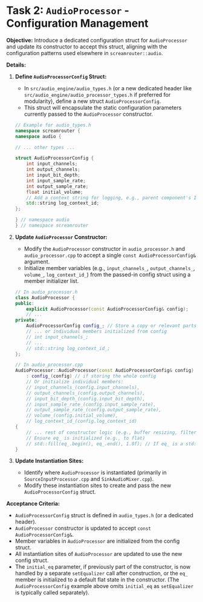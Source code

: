 # Task 2: `AudioProcessor` - Configuration Management

**Objective:**
Introduce a dedicated configuration struct for `AudioProcessor` and update its constructor to accept this struct, aligning with the configuration patterns used elsewhere in `screamrouter::audio`.

**Details:**

1.  **Define `AudioProcessorConfig` Struct:**
    *   In `src/audio_engine/audio_types.h` (or a new dedicated header like `src/audio_engine/audio_processor_types.h` if preferred for modularity), define a new struct `AudioProcessorConfig`.
    *   This struct will encapsulate the static configuration parameters currently passed to the `AudioProcessor` constructor.

    ```cpp
    // Example for audio_types.h
    namespace screamrouter {
    namespace audio {

    // ... other types ...

    struct AudioProcessorConfig {
        int input_channels;
        int output_channels;
        int input_bit_depth;
        int input_sample_rate;
        int output_sample_rate;
        float initial_volume;
        // Add a context string for logging, e.g., parent component's ID
        std::string log_context_id; 
    };

    } // namespace audio
    } // namespace screamrouter
    ```

2.  **Update `AudioProcessor` Constructor:**
    *   Modify the `AudioProcessor` constructor in `audio_processor.h` and `audio_processor.cpp` to accept a single `const AudioProcessorConfig&` argument.
    *   Initialize member variables (e.g., `input_channels_`, `output_channels_`, `volume_`, `log_context_id_`) from the passed-in config struct using a member initializer list.

    ```cpp
    // In audio_processor.h
    class AudioProcessor {
    public:
        explicit AudioProcessor(const AudioProcessorConfig& config);
        // ...
    private:
        AudioProcessorConfig config_; // Store a copy or relevant parts
        // ... or individual members initialized from config
        // int input_channels_;
        // ...
        // std::string log_context_id_; 
    };

    // In audio_processor.cpp
    AudioProcessor::AudioProcessor(const AudioProcessorConfig& config)
        : config_(config) // if storing the whole config
        // Or initialize individual members:
        // input_channels_(config.input_channels),
        // output_channels_(config.output_channels),
        // input_bit_depth_(config.input_bit_depth),
        // input_sample_rate_(config.input_sample_rate),
        // output_sample_rate_(config.output_sample_rate),
        // volume_(config.initial_volume),
        // log_context_id_(config.log_context_id) 
    {
        // ... rest of constructor logic (e.g., buffer resizing, filter setup) ...
        // Ensure eq_ is initialized (e.g., to flat)
        // std::fill(eq_.begin(), eq_.end(), 1.0f); // If eq_ is a std::array or std::vector
    }
    ```

3.  **Update Instantiation Sites:**
    *   Identify where `AudioProcessor` is instantiated (primarily in `SourceInputProcessor.cpp` and `SinkAudioMixer.cpp`).
    *   Modify these instantiation sites to create and pass the new `AudioProcessorConfig` struct.

**Acceptance Criteria:**

*   `AudioProcessorConfig` struct is defined in `audio_types.h` (or a dedicated header).
*   `AudioProcessor` constructor is updated to accept `const AudioProcessorConfig&`.
*   Member variables in `AudioProcessor` are initialized from the config struct.
*   All instantiation sites of `AudioProcessor` are updated to use the new config struct.
*   The `initial_eq` parameter, if previously part of the constructor, is now handled by a separate `setEqualizer` call after construction, or the `eq_` member is initialized to a default flat state in the constructor. (The `AudioProcessorConfig` example above omits `initial_eq` as `setEqualizer` is typically called separately).
